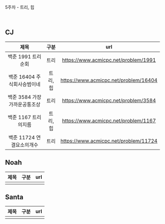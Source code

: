 5주차 - 트리, 힙  

</br>

## CJ

|제목|구분|url|
|:------:|:---:|:---:|
|백준 1991 트리순회|트리|https://www.acmicpc.net/problem/1991|
|백준 16404 주식회사승범이네|트리,힙|https://www.acmicpc.net/problem/16404|
|백준 3584 가장가까운공통조상|트리|https://www.acmicpc.net/problem/3584|
|백준 1167 트리의지름|트리,힙|https://www.acmicpc.net/problem/1167|
|백준 11724 연결요소의개수|트리|https://www.acmicpc.net/problem/11724|

## Noah

| 제목 | 구분 | url |
|:------:|:---:|:---:|
||||


## Santa

|제목|구분|url|
|:------:|:---:|:---:|
||||

